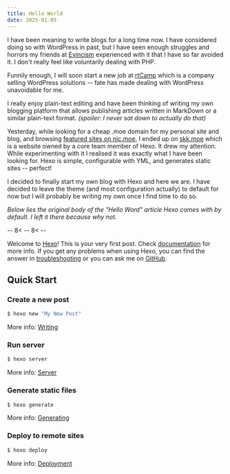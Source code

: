 ```yaml
---
title: Hello World
date: 2025-01-05
---
```


I have been meaning to write blogs for a long time now. I have considered
doing so with WordPress in past, but I have seen enough struggles and horrors
my friends at [Evincism](https://evincism.com/) experienced with it that
I have so far avoided it. I don't really feel like voluntarily dealing with
PHP.

Funnily enough, I will soon start a new job at [rtCamp](https://rtcamp.com)
which is a company selling WordPress solutions -- fate has made dealing with
WordPress unavoidable for me.

I really enjoy plain-text editing and have been thinking of writing my own
blogging platform that allows publishing articles written in MarkDown or a
similar plain-text format.
*(spoiler: I never sat down to actually do that)*

Yesterday, while looking for a cheap .moe domain for my personal site and blog,
and browsing [featured sites on nic.moe](https://nic.moe/featured), I ended
up on [skk.moe](https://skk.moe) which is a website owned by a core team member
of Hexo. It drew my attention. While experimenting with it I realised it was
exactly what I have been looking for. Hexo is simple, configurable with YML,
and generates static sites -- perfect!

I decided to finally start my own blog with Hexo and here we are. I have
decided to leave the theme (and most configuration actually) to default  for
now but I will probably be writing my own once I find time to do so.

*Below lies the original body of the "Hello Word" article Hexo comes with by
default. I left it there because why not.*

-- 8< -- 8< --

Welcome to [Hexo](https://hexo.io/)! This is your very first post. Check [documentation](https://hexo.io/docs/) for more info. If you get any problems when using Hexo, you can find the answer in [troubleshooting](https://hexo.io/docs/troubleshooting.html) or you can ask me on [GitHub](https://github.com/hexojs/hexo/issues).

## Quick Start

### Create a new post

``` bash
$ hexo new "My New Post"
```

More info: [Writing](https://hexo.io/docs/writing.html)

### Run server

``` bash
$ hexo server
```

More info: [Server](https://hexo.io/docs/server.html)

### Generate static files

``` bash
$ hexo generate
```

More info: [Generating](https://hexo.io/docs/generating.html)

### Deploy to remote sites

``` bash
$ hexo deploy
```

More info: [Deployment](https://hexo.io/docs/one-command-deployment.html)
